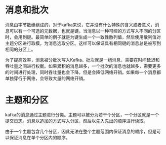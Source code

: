# 消息和批次
消息由字节数组组成的，对于kafka来说，它并没有什么特殊的含义或者意义，消息可以有一个可选的元数据，也就是键。当消息以一种可控的方式写入不同的分区时，会用到键。最简单的例子就是为键生成一个一致性散列值，然后使用散列值对主题分区进行取模，为消息选取分区。这样可以保证具有相同键的消息总是被写到相同的分区上。

为了提高效率，消息被分批次写入Kafka。批次就是一组消息，需要在时间延迟和吞吐量之间进行权衡。如果累积的消息越多，一个批次的消息也就越多，需要更多的时间进行处理，同时吞吐量也会下降，但是会降低网络开销。如果每一个消息都单独穿行于网络，会导致大量的网络开销。

# 主题和分区
kafka的消息通过主题进行分类。主题可以被分为若干个分区，一个分区就是一个提交日志。消息以追加的方式写入分区，然后以先入先出的顺序进行读取。

由于一个主题包含几个分区，因此无法在整个主题范围内保证消息的顺序，但是可以保证消息在单个分区内的顺序。

